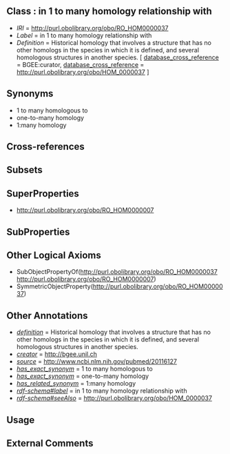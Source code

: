 
## Class : in 1 to many homology relationship with

 * *IRI* = http://purl.obolibrary.org/obo/RO_HOM0000037
 * *Label* = in 1 to many homology relationship with
 * *Definition* = Historical homology that involves a structure that has no other homologs in the species in which it is defined, and several homologous structures in another species. [ [database_cross_reference](../../ef/oboInOwl#hasDbXref.md) = BGEE:curator, [database_cross_reference](../../ef/oboInOwl#hasDbXref.md) = http://purl.obolibrary.org/obo/HOM_0000037 ]

## Synonyms

 * 1 to many homologous to
 * one-to-many homology
 * 1:many homology

## Cross-references


## Subsets


## SuperProperties

 * <http://purl.obolibrary.org/obo/RO_HOM0000007>

## SubProperties


## Other Logical Axioms

 * SubObjectPropertyOf(<http://purl.obolibrary.org/obo/RO_HOM0000037> <http://purl.obolibrary.org/obo/RO_HOM0000007>)
 * SymmetricObjectProperty(<http://purl.obolibrary.org/obo/RO_HOM0000037>)

## Other Annotations

 * *[definition](../../IAO/15/IAO_0000115.md)* = Historical homology that involves a structure that has no other homologs in the species in which it is defined, and several homologous structures in another species.
 * *[creator](../../or/creator.md)* = http://bgee.unil.ch
 * *[source](../../ce/source.md)* = http://www.ncbi.nlm.nih.gov/pubmed/20116127
 * *[has_exact_synonym](../../ym/oboInOwl#hasExactSynonym.md)* = 1 to many homologous to
 * *[has_exact_synonym](../../ym/oboInOwl#hasExactSynonym.md)* = one-to-many homology
 * *[has_related_synonym](../../ym/oboInOwl#hasRelatedSynonym.md)* = 1:many homology
 * *[rdf-schema#label](../../el/rdf-schema#label.md)* = in 1 to many homology relationship with
 * *[rdf-schema#seeAlso](../../so/rdf-schema#seeAlso.md)* = http://purl.obolibrary.org/obo/HOM_0000037

## Usage


## External Comments


